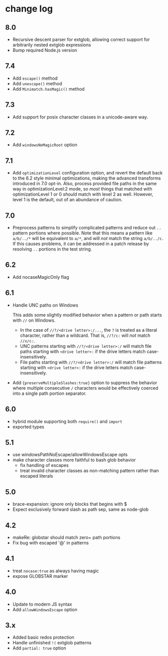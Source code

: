 # change log

## 8.0

- Recursive descent parser for extglob, allowing correct support
  for arbitrarily nested extglob expressions
- Bump required Node.js version

## 7.4

- Add `escape()` method
- Add `unescape()` method
- Add `Minimatch.hasMagic()` method

## 7.3

- Add support for posix character classes in a unicode-aware way.

## 7.2

- Add `windowsNoMagicRoot` option

## 7.1

- Add `optimizationLevel` configuration option, and revert the
  default back to the 6.2 style minimal optimizations, making the
  advanced transforms introduced in 7.0 opt-in.  Also, process
  provided file paths in the same way in optimizationLevel:2
  mode, so _most_ things that matched with optimizationLevel 1 or
  0 _should_ match with level 2 as well.  However, level 1 is the
  default, out of an abundance of caution.

## 7.0

- Preprocess patterns to simplify complicated patterns and reduce
  out `..` pattern portions where possible. Note that this means
  a pattern like `a/b/../*` will be equivalent to `a/*`, and will
  _not_ match the string `a/b/../c`. If this causes problems, it
  can be addressed in a patch release by resolving `..` portions
  in the test string.

## 6.2

- Add nocaseMagicOnly flag

## 6.1

- Handle UNC paths on Windows

  This adds some slightly modified behavior when a pattern or path starts
  with `//` on Windows.

  - In the case of `//?/<drive letter>:/...`, the `?` is treated as a
    literal character, rather than a wildcard. That is, `//?/c:` will
    _not_ match `//x/c:`.
  - UNC patterns starting with `//?/<drive letter>:/` will match file paths
    starting with `<drive letter>:` if the drive letters match
    case-insensitively.
  - File paths starting with `//?/<drive letter>:/` will match file
    patterns starting with `<drive letter>:` if the drive letters match
    case-insensitively.

- Add `{preserveMultipleSlashes:true}` option to suppress the
  behavior where multiple consecutive `/` characters would be
  effectively coerced into a single path portion separator.

## 6.0

- hybrid module supporting both `require()` and `import`
- exported types

## 5.1

- use windowsPathNoEscape/allowWindowsEscape opts
- make character classes more faithful to bash glob behavior
  - fix handling of escapes
  - treat invalid character classes as non-matching pattern
    rather than escaped literals

## 5.0

- brace-expansion: ignore only blocks that begins with $
- Expect exclusively forward slash as path sep, same as node-glob

## 4.2

- makeRe: globstar should match zero+ path portions
- Fix bug with escaped '@' in patterns

## 4.1

- treat `nocase:true` as always having magic
- expose GLOBSTAR marker

## 4.0

- Update to modern JS syntax
- Add `allowWindowsEscape` option

## 3.x

- Added basic redos protection
- Handle unfinished `!(` extglob patterns
- Add `partial: true` option
